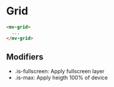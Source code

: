 # Grid

```html
<mv-grid>
  ...
</mv-grid>
```

## Modifiers
- .is-fullscreen: Apply fullscreen layer
- .is-max: Apply heigth 100% of device
